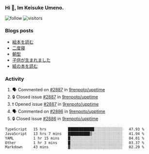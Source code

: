 ### Hi 👋, Im Keisuke Umeno.

<!--
**9renpoto/9renpoto** is a ✨ _special_ ✨ repository because its `README.md` (this file) appears on your GitHub profile.

Here are some ideas to get you started:

- 🔭 I’m currently working on ...
- 🌱 I’m currently learning ...
- 👯 I’m looking to collaborate on ...
- 🤔 I’m looking for help with ...
- 💬 Ask me about ...
- 📫 How to reach me: ...
- 😄 Pronouns: ...
- ⚡ Fun fact: ...
-->

![follow](https://img.shields.io/github/followers/9renpoto?label=Follow&style=social)
![visitors](https://komarev.com/ghpvc/?username=9renpoto&label=Profile%20views&color=0e75b6&style=flat)

### Blogs posts

<!-- BLOG-POST-LIST:START -->
- [絵本を読む](https://9renpoto.win/entry/2024/07/26/picture_book)
- [二度寝](https://9renpoto.win/entry/2024/07/18/going_back_to_sleep)
- [朝型](https://9renpoto.win/entry/2024/05/29/im-an-early)
- [子供が生まれました](https://9renpoto.win/entry/2024/04/18/hello-world)
- [紙の本を読む](https://9renpoto.win/entry/2024/02/25/reading-papar-book)
<!-- BLOG-POST-LIST:END -->

### Activity

<!--START_SECTION:activity-->
1. 🗣 Commented on [#2887](https://github.com/9renpoto/upptime/issues/2887#issuecomment-2261173505) in [9renpoto/upptime](https://github.com/9renpoto/upptime)
2. 🔒 Closed issue [#2887](https://github.com/9renpoto/upptime/issues/2887) in [9renpoto/upptime](https://github.com/9renpoto/upptime)
3. ❗ Opened issue [#2887](https://github.com/9renpoto/upptime/issues/2887) in [9renpoto/upptime](https://github.com/9renpoto/upptime)
4. 🗣 Commented on [#2886](https://github.com/9renpoto/upptime/issues/2886#issuecomment-2260988969) in [9renpoto/upptime](https://github.com/9renpoto/upptime)
5. 🔒 Closed issue [#2886](https://github.com/9renpoto/upptime/issues/2886) in [9renpoto/upptime](https://github.com/9renpoto/upptime)
<!--END_SECTION:activity-->

<!--START_SECTION:waka-->

```txt
TypeScript   15 hrs          ████████████░░░░░░░░░░░░░   47.93 %
JavaScript   13 hrs 7 mins   ██████████▒░░░░░░░░░░░░░░   41.94 %
YAML         1 hr 15 mins    █░░░░░░░░░░░░░░░░░░░░░░░░   04.01 %
Other        1 hr 3 mins     █░░░░░░░░░░░░░░░░░░░░░░░░   03.37 %
Markdown     43 mins         ▓░░░░░░░░░░░░░░░░░░░░░░░░   02.29 %
```

<!--END_SECTION:waka-->
